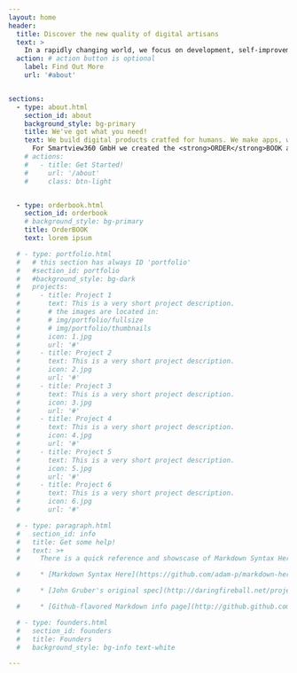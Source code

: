```yaml
---
layout: home
header:
  title: Discover the new quality of digital artisans
  text: >
    In a rapidly changing world, we focus on development, self-improvement and cooperation based on business partnership. For such partners, we create software that users really want to use in their daily work.
  action: # action button is optional
    label: Find Out More
    url: '#about'


sections:
  - type: about.html
    section_id: about
    background_style: bg-primary
    title: We've got what you need!
    text: We build digital products cratfed for humans. We make apps, websites, technology and provide workshops and trainings. We are not an agency, all of our ventures are partnerships. <br /><br />We are an entirely remote team of software engineers, designers, entrepreneurs, problem solvers, ski sport lovers, philosophers, mathematicians and more.<br/><br/>
      For Smartview360 GmbH we created the <strong>ORDER</strong>BOOK and <strong>WORK</strong>BOOK that are used by thousands of customers around the world.<br/><br/> We work with people that share our passion for great design, innovation & brave ideas. If that’s you, <strong>get in touch</strong>.
    # actions:
    #   - title: Get Started!
    #     url: '/about'
    #     class: btn-light


  - type: orderbook.html
    section_id: orderbook
    # background_style: bg-primary
    title: OrderBOOK
    text: lorem ipsum

  # - type: portfolio.html
  #   # this section has always ID 'portfolio'
  #   #section_id: portfolio
  #   #background_style: bg-dark
  #   projects:
  #     - title: Project 1
  #       text: This is a very short project description.
  #       # the images are located in:
  #       # img/portfolio/fullsize
  #       # img/portfolio/thumbnails
  #       icon: 1.jpg
  #       url: '#'
  #     - title: Project 2
  #       text: This is a very short project description.
  #       icon: 2.jpg
  #       url: '#'
  #     - title: Project 3
  #       text: This is a very short project description.
  #       icon: 3.jpg
  #       url: '#'
  #     - title: Project 4
  #       text: This is a very short project description.
  #       icon: 4.jpg
  #       url: '#'
  #     - title: Project 5
  #       text: This is a very short project description.
  #       icon: 5.jpg
  #       url: '#'
  #     - title: Project 6
  #       text: This is a very short project description.
  #       icon: 6.jpg
  #       url: '#'

  # - type: paragraph.html
  #   section_id: info
  #   title: Get some help!
  #   text: >+
  #     There is a quick reference and showscase of Markdown Syntax Here:

  #     * [Markdown Syntax Here](https://github.com/adam-p/markdown-here/wiki/Markdown-Cheatsheet).

  #     * [John Gruber's original spec](http://daringfireball.net/projects/markdown/).

  #     * [Github-flavored Markdown info page](http://github.github.com/github-flavored-markdown/).

  # - type: founders.html
  #   section_id: founders
  #   title: Founders
  #   background_style: bg-info text-white

---
```


